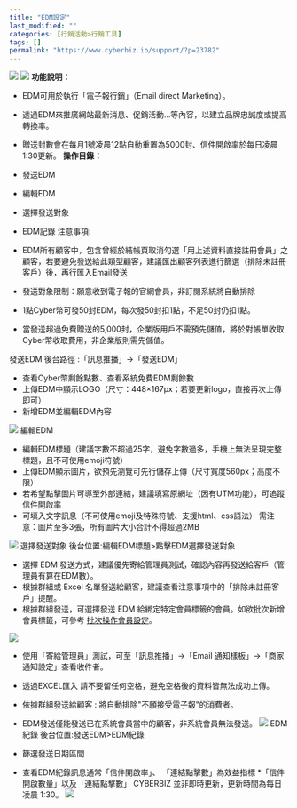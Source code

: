 ```yaml
---
title: "EDM設定"
last_modified: ""
categories: [行銷活動>行銷工具]
tags: []
permalink: "https://www.cyberbiz.io/support/?p=23782"
---
```


![](https://www.cyberbiz.io/support/wp-content/uploads/適用站別.png)
[![](https://www.cyberbiz.io/support/wp-content/uploads/台灣站.png)](https://www.cyberbiz.io/support/?page_id=2490)
**功能說明：**  

* EDM可用於執行「電子報行銷」（Email direct Marketing）。
* 透過EDM來推廣網站最新消息、促銷活動…等內容，以建立品牌忠誠度或提高轉換率。
* 贈送封數會在每月1號凌晨12點自動重置為5000封、信件開啟率於每日凌晨1:30更新。
**操作目錄：**

* 發送EDM
* 編輯EDM
* 選擇發送對象
* EDM記錄
注意事項:  

* EDM所有顧客中，包含曾經於結帳頁取消勾選「用上述資料直接註冊會員」之顧客，若要避免發送給此類型顧客，建議匯出顧客列表進行篩選（排除未註冊客戶）後，再行匯入Email發送
* 發送對象限制：願意收到電子報的官網會員，非訂閱系統將自動排除
* 1點Cyber幣可發50封EDM，每次發50封扣1點，不足50封仍扣1點。
* 當發送超過免費贈送的5,000封，企業版用戶不需預先儲值，將於對帳單收取Cyber幣收取費用，非企業版則需先儲值。

發送EDM 後台路徑 :「訊息推播」→「發送EDM」  


* 查看Cyber幣剩餘點數、查看系統免費EDM剩餘數
* 上傳EDM中顯示LOGO（尺寸：448×167px；若要更新logo，直接再次上傳即可）
* 新增EDM並編輯EDM內容

[![](https://www.cyberbiz.io/support/wp-content/uploads/2021/12/發送EDM1.png)](https://www.cyberbiz.io/support/wp-content/uploads/2021/12/發送EDM1.png) 編輯EDM

* 編輯EDM標題（建議字數不超過25字，避免字數過多，手機上無法呈現完整標題，且不可使用emoji符號）
* 上傳EDM顯示圖片，欲預先瀏覽可先行儲存上傳（尺寸寬度560px；高度不限）
* 若希望點擊圖片可導至外部連結，建議填寫原網址（因有UTM功能），可追蹤信件開啟率
* 可填入文字訊息（不可使用emoji及特殊符號、支援html、css語法）
需注意：圖片至多3張，所有圖片大小合計不得超過2MB  

[![](https://www.cyberbiz.io/support/wp-content/uploads/2021/12/發送EDM2.png)](https://www.cyberbiz.io/support/wp-content/uploads/2021/12/發送EDM2.png) 選擇發送對象 後台位置:編輯EDM標題>點擊EDM選擇發送對象  


* 選擇 EDM 發送方式，建議優先寄給管理員測試，確認內容再發送給客戶（管理員有算在EDM數）。
* 根據群組或 Excel 名單發送給顧客，建議查看注意事項中的「排除未註冊客戶」提醒。
* 根據群組發送，可選擇發送 EDM 給綁定特定會員標籤的會員。如欲批次新增會員標籤，可參考 [批次操作會員設定](https://www.cyberbiz.io/support/?p=2635#e)。

![](https://www.cyberbiz.io/support/wp-content/uploads/2021/12/fountain-pen.png)

* 使用「寄給管理員」測試，可至「訊息推播」→「Email 通知樣板」→「商家通知設定」查看收件者。
* 透過EXCEL匯入 請不要留任何空格，避免空格後的資料皆無法成功上傳。
* 依據群組發送給顧客 : 將自動排除"不願接受電子報"的消費者。
* EDM發送僅能發送已在系統會員當中的顧客，非系統會員無法發送。
[![](https://www.cyberbiz.io/support/wp-content/uploads/2021/12/發送EDM3.png)](https://www.cyberbiz.io/support/wp-content/uploads/2021/12/發送EDM3.png) EDM紀錄 後台位置:發送EDM>EDM紀錄  


* 篩選發送日期區間
* 查看EDM紀錄訊息通常「信件開啟率」、 「連結點擊數」為效益指標
*「信件開啟數量」以及「連結點擊數」 CYBERBIZ 並非即時更新，更新時間為每日凌晨 1:30。 [![](https://www.cyberbiz.io/support/wp-content/uploads/2021/12/發送EDM4.png)](https://www.cyberbiz.io/support/wp-content/uploads/2021/12/發送EDM4.png)

